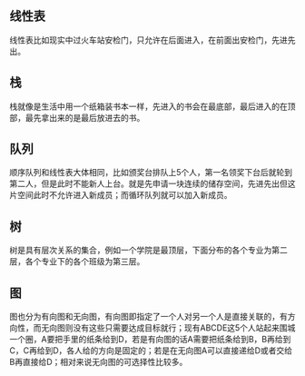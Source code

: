 ## 线性表
线性表比如现实中过火车站安检门，只允许在后面进入，在前面出安检门，先进先出。

## 栈
栈就像是生活中用一个纸箱装书本一样，先进入的书会在最底部，最后进入的在顶部，最先拿出来的是最后放进去的书。

## 队列
顺序队列和线性表大体相同，比如颁奖台排队上5个人，第一名领奖下台后就轮到第二人，但是此时不能新人上台。就是先申请一块连续的储存空间，先进先出但这片空间此时不允许进入新成员；而循环队列就可以加入新成员。

## 树
树是具有层次关系的集合，例如一个学院是最顶层，下面分布的各个专业为第二层，各个专业下的各个班级为第三层。

## 图
图也分为有向图和无向图，有向图即指定了一个人对另一个人是直接关联的，有方向性，而无向图则没有这些只需要达成目标就行；现有ABCDE这5个人站起来围城一个圈，A要把手里的纸条给到D，若是有向图的话A需要把纸条给到B，B再给到C，C再给到D，各人给的方向是固定的；若是在无向图A可以直接递给D或者交给B再直接给D；相对来说无向图的可选择性比较多。